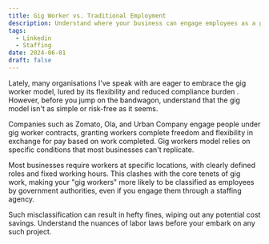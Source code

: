 ```yaml
---
title: Gig Worker vs. Traditional Employment
description: Understand where your business can engage employees as a gig worker to avoid penalties
tags:
  - Linkedin
  - Staffing
date: 2024-06-01
draft: false
---
```

Lately, many organisations I've speak with are eager to embrace the gig worker model, lured by its flexibility and reduced compliance burden . However,  before you jump on the bandwagon, understand that the gig model isn't as simple or risk-free as it seems.

Companies such as  Zomato, Ola, and Urban Company engage people under gig worker contracts, granting workers complete freedom and flexibility in exchange for pay based on work completed. Gig workers model relies on specific conditions that most businesses can't replicate.

Most businesses require workers at specific locations, with clearly defined roles and fixed working hours. This clashes with the core tenets of gig work, making your "gig workers" more likely to be classified as employees by government authorities, even if you engage them through a staffing agency.

Such misclassification can result in hefty fines, wiping out any potential cost savings. Understand the nuances of labor laws before your embark on any such project. 